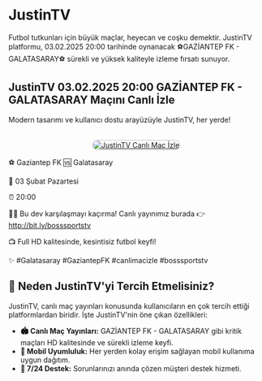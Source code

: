 <h1>JustinTV</h1>
<p>Futbol tutkunları için büyük maçlar, heyecan ve coşku demektir. JustinTV platformu, 03.02.2025 20:00 tarihinde oynanacak ⚽️GAZİANTEP FK - GALATASARAY⚽️ sürekli ve yüksek kaliteyle izleme fırsatı sunuyor.</p>
<p><h2>JustinTV 03.02.2025 20:00 GAZİANTEP FK - GALATASARAY Maçını Canlı İzle</h2></p>
<p>Modern tasarımı ve kullanıcı dostu arayüzüyle JustinTV, her yerde!</p>

<div style="text-align:center;">
    <br>
    <a href="https://bit.ly/bosssportstv" title="JustinTV Giriş">
        <img src="https://i.ibb.co/5K7Ks6w/zzzz3.gif" alt="JustinTV Canlı Maç İzle" style="max-width:100%; border:2px solid #ddd; border-radius:10px;">
    </a>
</div>

<p>⚽️ Gaziantep FK 🆚 Galatasaray</p>
<p>📅 03 Şubat Pazartesi</p>
<p>⏰ 20:00</p>
<p>🔴🔶 Bu dev karşılaşmayı kaçırma! Canlı yayınımız burada 👉 <a href="http://bit.ly/bosssportstv" target="_blank">http://bit.ly/bosssportstv</a></p>
<p>📺 Full HD kalitesinde, kesintisiz futbol keyfi!</p>
<p>✨ #Galatasaray #GaziantepFK #canlimacizle #bosssportstv</p>

<h2>🌟 Neden JustinTV'yi Tercih Etmelisiniz?</h2>
<p>JustinTV, canlı maç yayınları konusunda kullanıcıların en çok tercih ettiği platformlardan biridir. İşte JustinTV'nin öne çıkan özellikleri:</p>
<ul>
  <li><strong>🏟 Canlı Maç Yayınları:</strong> GAZİANTEP FK - GALATASARAY gibi kritik maçları HD kalitesinde ve sürekli izleme keyfi.</li>
  <li><strong>📱 Mobil Uyumluluk:</strong> Her yerden kolay erişim sağlayan mobil kullanıma uygun dağıtım.</li>
  <li><strong>💬 7/24 Destek:</strong> Sorunlarınızı anında çözen müşteri destek hizmeti.</li>
</ul>

